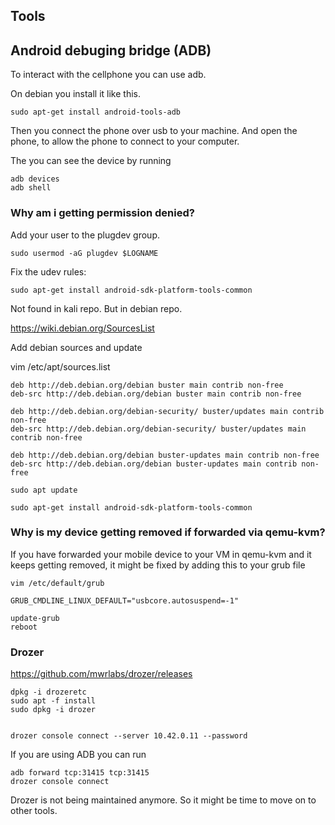 ## Tools 

## Android debuging bridge (ADB)

To interact with the cellphone you can use adb.

On debian you install it like this.

```
sudo apt-get install android-tools-adb
```

Then you connect the phone over usb to your machine. And open the phone, to allow the phone to connect to your computer. 

The you can see the device by running 

```
adb devices
adb shell
```


### Why am i getting permission denied?


Add your user to the plugdev group.

```
sudo usermod -aG plugdev $LOGNAME
```

Fix the udev rules:

```
sudo apt-get install android-sdk-platform-tools-common
```

Not found in kali repo. But in debian repo.

https://wiki.debian.org/SourcesList

Add debian sources and update


vim /etc/apt/sources.list

```
deb http://deb.debian.org/debian buster main contrib non-free
deb-src http://deb.debian.org/debian buster main contrib non-free

deb http://deb.debian.org/debian-security/ buster/updates main contrib non-free
deb-src http://deb.debian.org/debian-security/ buster/updates main contrib non-free

deb http://deb.debian.org/debian buster-updates main contrib non-free
deb-src http://deb.debian.org/debian buster-updates main contrib non-free
```

```
sudo apt update
```

```
sudo apt-get install android-sdk-platform-tools-common
```


### Why is my device getting removed if forwarded via qemu-kvm?

If you have forwarded your mobile device to your VM in qemu-kvm and it keeps getting removed, it might be fixed by adding this to your grub file



```
vim /etc/default/grub

GRUB_CMDLINE_LINUX_DEFAULT="usbcore.autosuspend=-1"

update-grub
reboot
```


### Drozer


https://github.com/mwrlabs/drozer/releases

```
dpkg -i drozeretc
sudo apt -f install
sudo dpkg -i drozer


drozer console connect --server 10.42.0.11 --password
```



If you are using ADB you can run

```
adb forward tcp:31415 tcp:31415
drozer console connect
```


Drozer is not being maintained anymore. So it might be time to move on to other tools.


